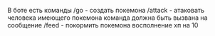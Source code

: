 В боте есть команды 
/go - создать покемона
/attack - атаковать человека имеющего покемона команда должна быть вызвана на сообщение
/feed - покормить покемона восполнение хп на 10 
